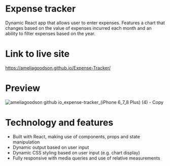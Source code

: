 # Expense tracker
Dynamic React app that allows user to enter expenses. Features a chart that changes based on the value of expenses incurred each month and an ability to filter expenses based on the year.

# Link to live site
https://ameliagoodson.github.io/Expense-Tracker/

# Preview
![ameliagoodson github io_expense-tracker_(iPhone 6_7_8 Plus) (4) - Copy](https://user-images.githubusercontent.com/60428536/170992641-935367e9-d82f-4731-afc1-a0ef4f41d4fe.png)

# Technology and features
* Built with React, making use of components, props and state manipulation
* Dynamic output based on user input
* Dynamic CSS styling based on user input (e.g. chart display)
* Fully responsive with media queries and use of relative measurements
